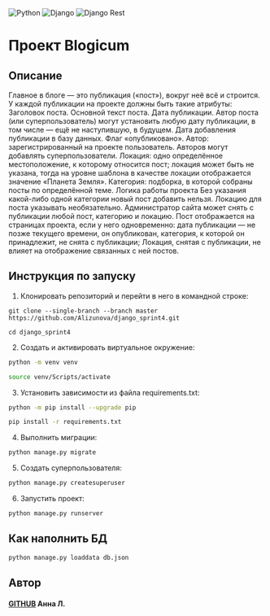 <div id="header" align="left">
    <img src="https://img.shields.io/badge/Python-blue?logo=python&logoColor=yellow" alt="Python"/>
    <img src="https://img.shields.io/badge/Django-dark_green?logo=django&logoColor=white" alt="Django"/>
    <img src="https://img.shields.io/badge/Django-rest-red?logo=django&logoColor=white" alt="Django Rest"/>
</div>

# Проект Blogicum

## Описание
Главное в блоге — это публикация («пост»), вокруг неё всё и строится. У каждой публикации на проекте должны быть такие атрибуты:
Заголовок поста.
Основной текст поста.
Дата публикации. Автор поста (или суперпользователь) могут установить любую дату публикации, в том числе — ещё не наступившую, в будущем.
Дата добавления публикации в базу данных.
Флаг «опубликовано».
Автор: зарегистрированный на проекте пользователь. Авторов могут добавлять суперпользователи.
Локация: одно определённое местоположение, к которому относится пост; локация может быть не указана, тогда на уровне шаблона в качестве локации отображается значение «Планета Земля».
Категория: подборка, в которой собраны посты по определённой теме.
Логика работы проекта
Без указания какой-либо одной категории новый пост добавить нельзя.
Локацию для поста указывать необязательно.
Администратор сайта может снять с публикации любой пост, категорию и локацию.
Пост отображается на страницах проекта, если у него одновременно:
дата публикации — не позже текущего времени,
он опубликован,
категория, к которой он принадлежит, не снята с публикации;
Локация, снятая с публикации, не влияет на отображение связанных с ней постов.

## Инструкция по запуску

1) Клонировать репозиторий и перейти в него в командной строке:

```
git clone --single-branch --branch master https://github.com/Alizunova/django_sprint4.git
```

```
cd django_sprint4
```

2) Cоздать и активировать виртуальное окружение:

```bash
python -m venv venv
```

```bash
source venv/Scripts/activate
```

3) Установить зависимости из файла requirements.txt:

```bash
python -m pip install --upgrade pip
```

```bash
pip install -r requirements.txt
```

4) Выполнить миграции:

```bash
python manage.py migrate
```

5) Создать суперпользователя:

```bash
python manage.py createsuperuser
```

6) Запустить проект:

```bash
python manage.py runserver
```

## Как наполнить БД

```bash
python manage.py loaddata db.json 
```

## Автор
#### [GITHUB](https://github.com/Alizunova) Анна Л.
